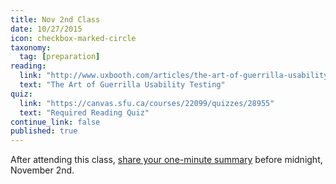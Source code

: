 ```yaml
---
title: Nov 2nd Class
date: 10/27/2015
icon: checkbox-marked-circle
taxonomy:
  tag: [preparation]
reading:
  link: "http://www.uxbooth.com/articles/the-art-of-guerrilla-usability-testing/"
  text: "The Art of Guerrilla Usability Testing"
quiz:
  link: "https://canvas.sfu.ca/courses/22099/quizzes/28955"
  text: "Required Reading Quiz"
continue_link: false
published: true
---
```

After attending this class, [share your one-minute summary](https://canvas.sfu.ca/courses/22099/discussion_topics/382632) before midnight, November 2nd.
